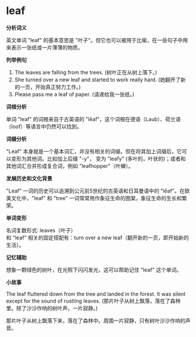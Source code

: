 # leaf

**分析词义**

  

英文单词 "leaf" 的基本意思是 "叶子"。但它也可以被用于比喻，在一些句子中用来表示一张纸或一片薄薄的物质。

  

**列举例句**

  

1.  The leaves are falling from the trees. (树叶正在从树上落下。)
2.  She turned over a new leaf and started to work really hard. (她翻开了新的一页，开始真正努力工作。)
3.  Please pass me a leaf of paper. (请递给我一张纸。)

  

**词根分析**

  

单词 "leaf" 的词根来自于古英语的 "lēaf"，这个词根在德语（Laub）、荷兰语（loof）等语言中仍然可以找到。

  

**词缀分析**

  

"Leaf" 本身就是一个基本词汇，并没有相关的词缀。但在将其加上词缀后，它可以变形为其他词。比如加上后缀 "-y"， 变为 "leafy" (多叶的，叶状的)；或者和其他词汇合并形成复合词，例如 "leafhopper"（叶蝉）。

  

**发展历史和文化背景**

  

"Leaf" 一词的历史可以追溯到公元前5世纪的古英语和日耳曼语中的 "lēaf"。在欧美文化中，"leaf" 和 "tree" 一词常常用作象征生命的图案，象征生命的生长和繁荣。

  

**单词变形**

  

名词复数形式: leaves（叶子）  
和 "leaf" 相关的固定搭配有：turn over a new leaf（翻开新的一页，即开始新的生活）。

  

**记忆辅助**

  

想象一颗绿色的树叶，在光照下闪闪发光，这可以帮助记住 "leaf" 这个单词。

  

**小故事**

  

The leaf fluttered down from the tree and landed in the forest. It was silent except for the sound of rustling leaves. (那片叶子从树上飘落，落在了森林里。除了沙沙作响的树叶声，一片寂静。)

  

那片叶子从树上飘落下来，落在了森林中。周围一片寂静，只有树叶沙沙作响的声音。
